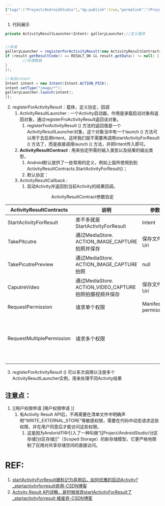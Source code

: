 ```yaml
---
{"tags":["Project/AndroidStudio"],"dg-publish":true,"permalink":"/Project/AndroidStudio/Activity Result API/","dgPassFrontmatter":true}
---
```


1. 代码展示
```java
private ActivityResultLauncher<Intent> galleryLauncher;//定义载体


//申请
galleryLauncher = registerForActivityResult(new ActivityResultContracts.StartActivityForResult(), result -> {  
if (result.getResultCode() == RESULT_OK && result.getData() != null) {  
		//处理数据 
}  
});  

//发送intent
Intent intent = new Intent(Intent.ACTION_PICK);  
intent.setType("image/*");  
galleryLauncher.launch(intent);
});
```
2. registerForActivityResult：载体，定义协定，回调
	1. ActivityResultLauncher : 一个Activity启动器，作用是承载启动对象和返回对象，通过registerFroActivityResult返回该对象。
		1. registerForActivityResult () 方法的返回值是一个ActivityResultLauncher对象，这个对象当中有一个launch () 方法可以用于去启用Intent。这样我们就不需要再调用startActivityForResult () 方法了，而是直接调用launch () 方法，并把Intent传入即可。
	2. **ActivityResultContract** : 用来协定所需的输入类型以及结果的输出类型，
		1. Android默认提供了一些常用的定义，例如上面所使用到到ActivityResultContracts.StartActivityForResult()；
		2. 默认协定：
	3. ActivityResultCallback :
		1. 启动Activity并返回到当前Activity的结果回调。
<center>ActivityResultContract参数协定</center>

| ActivityResultContracts   | 说明                                          | 参数                   | 回调                                  |
| ------------------------- | ------------------------------------------- | -------------------- | ----------------------------------- |
| StartActivityForResult    | 差不多就是StartActivityForResult                 | Intent               | ActivityResult (code, data)         |
| TakePitcutre              | 通过MediaStore. ACTION_IMAGE_CAPTURE拍照并保存     | 保存文件的Uri             | 是否保存成功                              |
| TakePicutrePreview        | 通过MediaStore. ACTION_IMAGE_CAPTURE拍照        | null                 | 图片的Bitmap                           |
| CaputreVideo              | 通过MediaStore. ACTION_VIDEO_CAPTURE拍照拍摄视频并保存 | 保存文件的Uri             | 是否保存成功                              |
| RequestPermission<br>     | 请求单个权限                                      | Manifest. permission | 用户是否授予该权限                           |
| RequestMultiplePermission | 请求多个权限                                      |                      | 回调为map，key为请求的权限<br>value为用户是否授予该权限 |
|                           |                                             |                      |                                     |


3. registerForActivityResult () 可以多次调用以注册多个ActivityResultLauncher实例，用来处理不同Activity结果

## 注意点：
1. [[用户权限申请 \|用户权限申请 ]]
	1. 有Activity Result API后，不再需要在清单文件中明确声明“WRITE_EXTERNAL_STORE”等敏感权限，需要在代码中动态请求这些权限，并在用户同意后才能访问这些权限。
		1. 这是因为Andorid11中引入了一种叫做“[[Project/AndroidStudio/分区存储\|分区存储]]”（Scoped Storage）的新存储模型，它更严格地限制了应用对共享存储空间的直接访问。


# REF:
1. [startActivityForResult被标记为弃用后，如何优雅的启动Activity?_startactivityforresult弃用-CSDN博客](https://blog.csdn.net/chuyouyinghe/article/details/122577257?utm_medium=distribute.pc_relevant.none-task-blog-2~default~baidujs_baidulandingword~default-0-122577257-blog-130004237.235^v43^pc_blog_bottom_relevance_base7&spm=1001.2101.3001.4242.1&utm_relevant_index=3) 
2. [Activity Result API详解，是时候放弃startActivityForResult了_startactivityforresult 被废弃-CSDN博客](https://blog.csdn.net/guolin_blog/article/details/121063078)